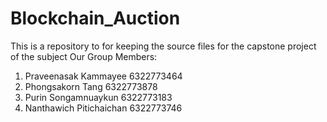 # Blockchain_Auction
This is a  repository to for keeping the source files for the capstone project of the subject 
Our Group Members:
1. Praveenasak Kammayee 6322773464
2. Phongsakorn Tang 6322773878
3. Purin Songamnuaykun 6322773183
4. Nanthawich Pitichaichan 6322773746
